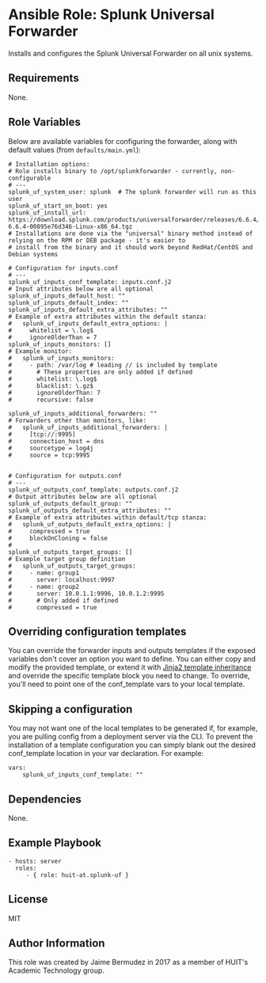 # Ansible Role: Splunk Universal Forwarder

Installs and configures the Splunk Universal Forwarder on all unix systems.


## Requirements

None.

## Role Variables

Below are available variables for configuring the forwarder, along with default values (from `defaults/main.yml`):

```
# Installation options:
# Role installs binary to /opt/splunkforwarder - currently, non-configurable
# ---
splunk_uf_system_user: splunk  # The splunk forwarder will run as this user
splunk_uf_start_on_boot: yes
splunk_uf_install_url: https://download.splunk.com/products/universalforwarder/releases/6.6.4/linux/splunkforwarder-6.6.4-00895e76d346-Linux-x86_64.tgz
# Installations are done via the "universal" binary method instead of relying on the RPM or DEB package - it's easier to
# install from the binary and it should work beyond RedHat/CentOS and Debian systems

# Configuration for inputs.conf
# ---
splunk_uf_inputs_conf_template: inputs.conf.j2
# Input attributes below are all optional
splunk_uf_inputs_default_host: ""
splunk_uf_inputs_default_index: ""
splunk_uf_inputs_default_extra_attributes: ""
# Example of extra attributes within the default stanza:
#   splunk_uf_inputs_default_extra_options: |
#     whitelist = \.log$
#     ignoreOlderThan = 7
splunk_uf_inputs_monitors: []
# Example monitor:
#   splunk_uf_inputs_monitors:
#     - path: /var/log # leading // is included by template
#       # These properties are only added if defined
#       whitelist: \.log$
#       blacklist: \.gz$
#       ignoreOlderThan: 7
#       recursive: false

splunk_uf_inputs_additional_forwarders: ""
# Forwarders other than monitors, like:
#   splunk_uf_inputs_additional_forwarders: |
#     [tcp://:9995]
#     connection_host = dns
#     sourcetype = log4j
#     source = tcp:9995


# Configuration for outputs.conf
# ---
splunk_uf_outputs_conf_template: outputs.conf.j2
# Output attributes below are all optional
splunk_uf_outputs_default_group: ""
splunk_uf_outputs_default_extra_attributes: ""
# Example of extra attributes within default/tcp stanza:
#   splunk_uf_outputs_default_extra_options: |
#     compressed = true
#     blockOnCloning = false
#
splunk_uf_outputs_target_groups: []
# Example target group definition
#   splunk_uf_outputs_target_groups:
#     - name: group1
#       server: localhost:9997
#     - name: group2
#       server: 10.0.1.1:9996, 10.0.1.2:9995
#       # Only added if defined
#       compressed = true
```

## Overriding configuration templates

You can override the forwarder inputs and outputs templates if the exposed variables don't cover an option you want to define.  You can either copy and modify the provided template, or extend it with [Jinja2 template inheritance](http://jinja.pocoo.org/docs/2.9/templates/#template-inheritance) and override the specific template block you need to change.  To override, you'll
need to point one of the conf_template vars to your local template.

## Skipping a configuration

You may not want one of the local templates to be generated if, for example, you are pulling config from a deployment server
via the CLI.   To prevent the installation of a template configuration you can simply blank out the desired conf_template
location in your var declaration.  For example:
```
vars:
    splunk_uf_inputs_conf_template: ""
```

## Dependencies

None.

## Example Playbook

    - hosts: server
      roles:
         - { role: huit-at.splunk-uf }

## License

MIT

## Author Information

This role was created by Jaime Bermudez in 2017 as a member of HUIT's Academic Technology group.
